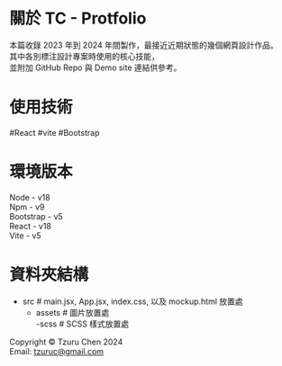 # 關於 TC - Protfolio

本篇收錄 2023 年到 2024 年間製作，最接近近期狀態的幾個網頁設計作品。  
其中各別標注設計專案時使用的核心技能，  
並附加 GitHub Repo 與 Demo site 連結供參考。

# 使用技術

#React #vite #Bootstrap

# 環境版本

Node - v18  
Npm - v9  
Bootstrap - v5  
React - v18  
Vite - v5

# 資料夾結構

- src # main.jsx, App.jsx, index.css, 以及 mockup.html 放置處
  - assets # 圖片放置處  
    -scss # SCSS 樣式放置處

Copyright © Tzuru Chen 2024  
Email: tzuruc@gmail.com
